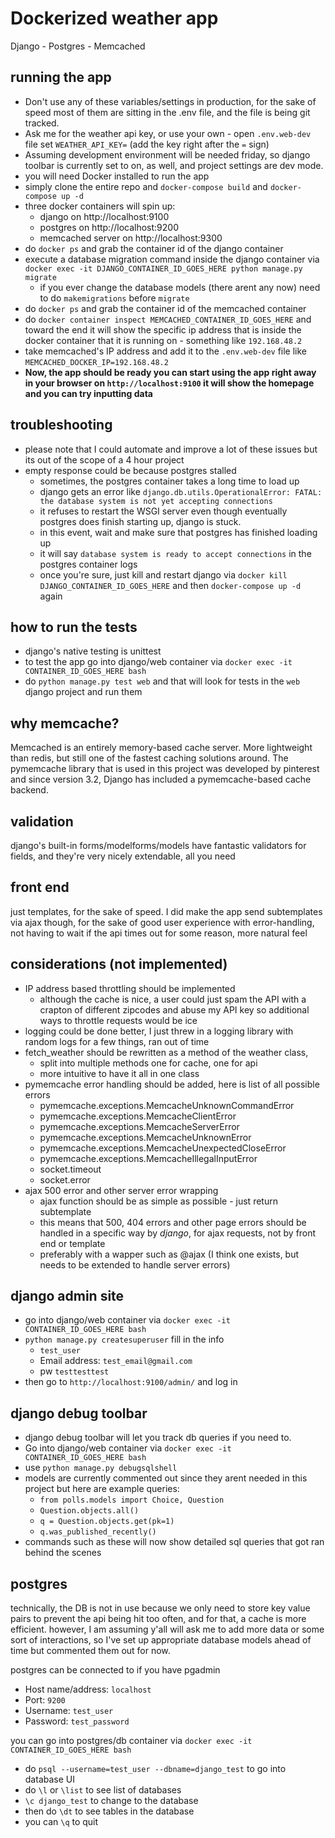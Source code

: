 Dockerized weather app
=====================
Django - Postgres - Memcached


running the app
--------------------
- Don't use any of these variables/settings in production, for the sake of speed most of them are sitting in the .env file, and the file is being git tracked.
- Ask me for the weather api key, or use your own - open `.env.web-dev` file set `WEATHER_API_KEY=` (add the key right after the `=` sign)
- Assuming development environment will be needed friday, so django toolbar is currently set to on, as well, and project settings are dev mode.
- you will need Docker installed to run the app
- simply clone the entire repo and `docker-compose build` and `docker-compose up -d`
- three docker containers will spin up:
    - django on http://localhost:9100
    - postgres on http://localhost:9200
    - memcached server on http://localhost:9300
- do `docker ps` and grab the container id of the django container
- execute a database migration command inside the django container via `docker exec -it DJANGO_CONTAINER_ID_GOES_HERE python manage.py migrate`
    - if you ever change the database models (there arent any now) need to do `makemigrations` before `migrate`
- do `docker ps` and grab the container id of the memcached container
- do `docker container inspect MEMCACHED_CONTAINER_ID_GOES_HERE` and toward the end it will show the specific ip address 
that is inside the docker container that it is running on - something like `192.168.48.2`
- take memcached's IP address and add it to the `.env.web-dev` file like `MEMCACHED_DOCKER_IP=192.168.48.2`
- **Now, the app should be ready you can start using the app right away in your browser
   on `http://localhost:9100` it will show the homepage and you can try inputting data**



troubleshooting
------------------
- please note that I could automate and improve a lot of these issues but its out of the scope of a 4 hour project
- empty response could be because postgres stalled
    - sometimes, the postgres container takes a long time to load up
    - django gets an error like `django.db.utils.OperationalError: FATAL:  the database system is not yet accepting connections` 
    - it refuses to restart the WSGI server even though eventually postgres does finish starting up, django is stuck.
    - in this event, wait and make sure that postgres has finished loading up 
    - it will say `database system is ready to accept connections` in the postgres container logs
    - once you're sure, just kill and restart django via `docker kill DJANGO_CONTAINER_ID_GOES_HERE` and then `docker-compose up -d` again


how to run the tests
--------------------
- django's native testing is unittest
- to test the app go into django/web container via `docker exec -it CONTAINER_ID_GOES_HERE bash`
- do `python manage.py test web` and that will look for tests in the `web` django project and run them





why memcache?
-----
Memcached is an entirely memory-based cache server.
More lightweight than redis, but still one of the fastest caching solutions around.
The pymemcache library that is used in this project was developed by pinterest
and since version 3.2, Django has included a pymemcache-based cache backend.



validation
----------
django's built-in forms/modelforms/models have fantastic validators for fields, and they're very nicely extendable, all you need


front end
------
just templates, for the sake of speed. I did make the app send subtemplates via ajax though, 
for the sake of good user experience with error-handling,
not having to wait if the api times out for some reason, more natural feel




considerations (not implemented)
---------------------------------
- IP address based throttling should be implemented
    - although the cache is nice, a user could just spam the API with a crapton of different zipcodes and
        abuse my API key so additional ways to throttle requests would be ice
- logging could be done better, I just threw in a logging library with random logs for a few things, ran out of time
- fetch_weather should be rewritten as a method of the weather class,
    - split into multiple methods one for cache, one for api
    - more intuitive to have it all in one class
- pymemcache error handling should be added, here is list of all possible errors
    - pymemcache.exceptions.MemcacheUnknownCommandError
    - pymemcache.exceptions.MemcacheClientError
    - pymemcache.exceptions.MemcacheServerError
    - pymemcache.exceptions.MemcacheUnknownError
    - pymemcache.exceptions.MemcacheUnexpectedCloseError
    - pymemcache.exceptions.MemcacheIllegalInputError
    - socket.timeout
    - socket.error
- ajax 500 error and other server error wrapping
    - ajax function should be as simple as possible - just return subtemplate
    - this means that 500, 404 errors and other page errors should be handled
        in a specific way by *django*, for ajax requests, not by front end or template
    - preferably with a wapper such as @ajax (I think one exists, but needs
        to be extended to handle server errors)



django admin site
---------------------
- go into django/web container via `docker exec -it CONTAINER_ID_GOES_HERE bash`
- `python manage.py createsuperuser` fill in the info
    - `test_user`
    - Email address: `test_email@gmail.com`
    - pw `testtesttest`
- then go to `http://localhost:9100/admin/` and log in



django debug toolbar
----------------------
- django debug toolbar will let you track db queries if you need to.
- Go into django/web container via `docker exec -it CONTAINER_ID_GOES_HERE bash` 
- use `python manage.py debugsqlshell`
- models are currently commented out since they arent needed in this project but here are example queries:
    - `from polls.models import Choice, Question`
    - `Question.objects.all()`
    - `q = Question.objects.get(pk=1)`
    - `q.was_published_recently()`
- commands such as these will now show detailed sql queries that got ran behind the scenes



postgres
----
technically, the DB is not in use because we only need to store key value pairs to
prevent the api being hit too often, and for that, a cache is more efficient.
however, I am assuming y'all will ask me to add more data or some sort of interactions,
so I've set up appropriate database models ahead of time but commented them out for now.

postgres can be connected to if you have pgadmin
- Host name/address: `localhost`
- Port: `9200`
- Username: `test_user` 
- Password: `test_password`

you can go into postgres/db container via `docker exec -it CONTAINER_ID_GOES_HERE bash`
- do `psql --username=test_user --dbname=django_test` to go into database UI
- do `\l` or `\list` to see list of databases
- `\c django_test`  to change to the database
- then do `\dt` to see tables in the database
- you can `\q` to quit 